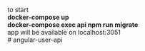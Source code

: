 <div>to start</div>
<div><b>docker-compose up</b></div>
<div><b>docker-compose exec api npm run migrate</b></div>
<div>app will be available on localhost:3051</div>
# angular-user-api
